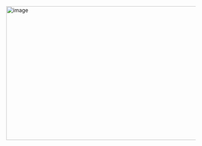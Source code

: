 <img width="929" height="355" alt="image" src="https://github.com/user-attachments/assets/f81e495b-5ebd-4d49-bc2f-ee08a088dd1c" />
